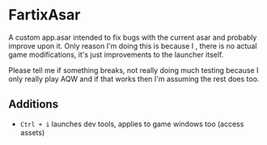 # FartixAsar
A custom app.asar intended to fix bugs with the current asar and probably improve upon it. Only reason I'm doing this is because I , there is no actual game modifications, it's just improvements to the launcher itself.

Please tell me if something breaks, not really doing much testing because I only really play AQW and if that works then I'm assuming the rest does too.

## Additions
- `Ctrl + i` launches dev tools, applies to game windows too (access assets)


